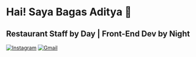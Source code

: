 # Hai! Saya Bagas Aditya 👋
## Restaurant Staff by Day | Front-End Dev by Night
[![Instagram](https://img.shields.io/badge/Instagram-E4405F?style=for-the-badge&logo=instagram&logoColor=white)](https://www.instagram.com/bagas_adtyaa/) [![Gmail](https://img.shields.io/badge/Gmail-D14836?style=for-the-badge&logo=gmail&logoColor=white)](mailto:bagasaditya599@gmail.com)

<!-- ![Screenshot of a comment on a GitHub issue showing an image, added in the Markdown, of an Octocat smiling and raising a tentacle.](https://octodex.github.com/images/nyantocat.gif)
- 🔭 I’m currently working on ... -->
<!--
**bagasadityaa/bagasadityaa** is a ✨ _special_ ✨ repository because its `README.md` (this file) appears on your GitHub profile.

Here are some ideas to get you started:

- 🌱 I’m currently learning ...
- 👯 I’m looking to collaborate on ...
- 🤔 I’m looking for help with ...
- 💬 Ask me about ...
- 📫 How to reach me: ...
- 😄 Pronouns: ...
- ⚡ Fun fact: ...
-->

